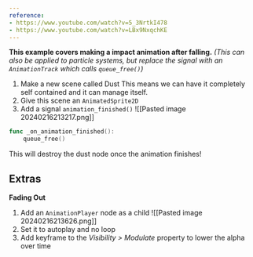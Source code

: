 ```yaml
---
reference:
- https://www.youtube.com/watch?v=5_3NrtkI478
- https://www.youtube.com/watch?v=LBx9NxqchKE
---
```


**This example covers making a impact animation after falling.**
*(This can also be applied to particle systems, but replace the signal with an `AnimationTrack` which calls `queue_free()`)*

1. Make a new scene called Dust
	   This means we can have it completely self contained and it can manage itself.
2. Give this scene an `AnimatedSprite2D`
3. Add a signal `animation_finished()`
   ![[Pasted image 20240216213217.png]]



```go
func _on_animation_finished():
	queue_free()
```

This will destroy the dust node once the animation finishes!

## Extras
**Fading Out**
1. Add an `AnimationPlayer` node as a child
![[Pasted image 20240216213626.png]]
2. Set it to autoplay and no loop
3. Add keyframe to the *Visibility > Modulate* property to lower the alpha over time